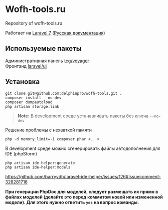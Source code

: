 # Wofh-tools.ru

Repository of wofh-tools.ru

Работает на [Laravel 7](https://laravel.com/docs/7.x) \([Русская документация](https://delphinpro.gitbook.io/laravel-ru/)\)

## Используемые пакеты

Административная панель [tcg/voyager](https://delphinpro.gitbook.io/voyager-ru/)  
Фронтэнд [laravel/ui](https://github.com/laravel/ui)

## Установка

```
git clone git@github.com:delphinpro/wofh-tools.git .
composer install --no-dev
composer dumpautoload
php artisan storage:link
```

> __Note:__ В development среде устанавливать пакеты без ключа `--no-dev`

Решение проблемы с нехваткой памяти
```
php -d memory_limit=-1 composer.phar <...>
```

В development среде можно сгенерировать файлы автодополнения для IDE (phpStorm)
```
php artisan ide-helper:generate
php artisan ide-helper:models
```
https://github.com/barryvdh/laravel-ide-helper/issues/126#issuecomment-328281716

**При генерации PhpDoc для моделей, следует размещать их прямо в файлах моделей
(делайте это перед коммитом новой или измененной модели).
Для этого нужно ответить `yes` на вопрос команды.**

